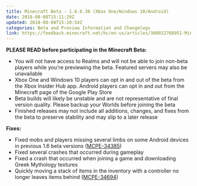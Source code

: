 ```yaml
---
title: Minecraft Beta - 1.6.0.30 (Xbox One/Windows 10/Android)
date: 2018-08-08T15:11:29Z
updated: 2018-08-08T15:20:54Z
categories: Beta and Preview Information and Changelogs
link: https://feedback.minecraft.net/hc/en-us/articles/360012768951-Minecraft-Beta-1-6-0-30-Xbox-One-Windows-10-Android-
---
```


**PLEASE READ before participating in the Minecraft Beta:**

- You will not have access to Realms and will not be able to join non-beta players while you're previewing the beta. Featured servers may also be unavailable
- Xbox One and Windows 10 players can opt in and out of the beta from the Xbox Insider Hub app. Android players can opt in and out from the Minecraft page of the Google Play Store
- Beta builds will likely be unstable and are not representative of final version quality. Please backup your Worlds before joining the beta
- Finished releases may not include all additions, changes, and fixes from the beta to preserve stability and may slip to a later release

**Fixes:**

- Fixed mobs and players missing several limbs on some Android devices in previous 1.6 beta versions ([MCPE-34385](https://bugs.mojang.com/browse/MCPE-34385))
- Fixed several crashes that occurred during gameplay
- Fixed a crash that occurred when joining a game and downloading Greek Mythology textures
- Quickly moving a stack of items in the inventory with a controller no longer leaves items behind ([MCPE-34694](https://bugs.mojang.com/browse/MCPE-34694))
